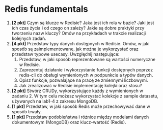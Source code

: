 # Redis fundamentals

1. **[2 pkt]** Czym są klucze w Redisie? Jaka jest ich rola w bazie? Jaki jest ich czas życia i od czego on zależy? Jakie są dobre praktyki przy tworzeniu nazw kluczy? Omów na przykładach w trakcie realizacji kolejnych zadań.
2. **[4 pkt]** Przedstaw typy danych dostępnych w Redisie. Omów, w jaki sposób są zaimplementowane, jak można je wykorzystać oraz przedstaw typowe usecasy. Uwzględnij następujące:
   1. Przedstaw, w jaki sposób reprezentowane są wartości numeryczne w Redisie.
   2. Zaprezentuj działanie i wykorzystanie funkcji dostępnych poprzez redis-cli do obsługi wymienionych w podpunkcie a typów danych.
   3. Opisz funkcje, pozwalające na pracę ze zmiennymi liczbowymi.
   4. Jak zrealizować w Redisie implementację kolejki oraz stosu?
3. **[2 pkt]** Stwórz CRUDy, wykorzystujące każdy z wymienionych w zadaniu 2. W tym celu możesz wykorzystać kolekcje z sample datasetu, używanych na lab1-4 z zakresu MongoDB.
4. **[1 pkt]** Przedstaw, w jaki sposób Redis może przechowywać dane w sposób trwały.
5. **[1 pkt]** Przedstaw podobieństwa i różnice między modelami danych dokumentowym (MongoDB) oraz klucz-wartość (Redis).
